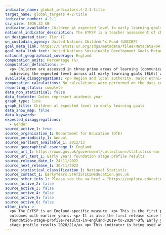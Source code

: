 ```yaml
---
indicator_name: global_indicators.4-2-1-title
target_name: global_targets.4-2-title
indicator_number: 4.2.1
csv_size: 1036.32 kB
indicator_available: Children at expected level in early learning goals as specified by the United Kingdom early years foundation stage profile (EYFSP).
national_indicator_description: The EYFSP is a teacher assessment of children’s development at the end of the early years foundation stage (the end of the academic year in which the child turns five years old – this is typically at the end of the Reception year).
un_designated_tier: Tier II
un_custodian_agency: United Nations Children's Fund (UNICEF)
goal_meta_link: https://unstats.un.org/sdgs/metadata/files/Metadata-04-02-01.pdf
goal_meta_link_text: United Nations Sustainable Development Goals Metadata (PDF 4.0 MB)
national_geographical_coverage: England
computation_units: Percentage (%)
computation_definitions: >-
  <p> Children are assessed in three prime areas of learning (communication and language, physical development and personal and social emotional development) and four specific areas of learning (expressive arts and design, literacy, mathematics, understanding the world). </p> <p> Children
  achieving the expected level across all early learning goals (ELGs) are those with an ‘expected’ level of development in all 17 ELGs.
available_disaggregations: <p> Region and local authority, major ethnic group, free school meals, Prime areas of learning and their higher sub-categories. Minor ethnic group, special educational needs, specific areas of learning and the lower learning sub-categories are not displayed here due to the size of the complete data set. <p> Prior to 2021/22, Chinese children were included in the 'Other' category. Based on new guidance, Chinese children are now included in the 'Asian' category in the 2021/22 data, and the 'Unclassified' ethnic group category describes cases where a child's ethnicity was refused or not obtained. These children are included in the 'Total' numbers.
computation_calculations: No calculations were performed on the data collected from this source. For more information please visit the source website.
reporting_status: complete
data_non_statistical: false
data_footnote: Dates represent academic year
graph_type: line
graph_title: Children at expected level in early learning goals
data_show_map: false
data_keywords:
expected_disaggregations:
  - Gender
source_active_1: true
source_organisation_1: Department for Education (DfE)
source_periodicity_1: Annual
source_earliest_available_1: 2012/13
source_geographical_coverage_1: England
source_url_1: https://www.gov.uk/government/collections/statistics-early-years-foundation-stage-profile
source_url_text_1: Early years foundation stage profile results
source_release_date_1: 24/11/2022
source_next_release_1: 30/11/2023
source_statistical_classification_1: National Statistic
source_contact_1: EarlyYears.STATISTICS@education.gov.uk
source_other_info_1: Please see the <a href = "https://explore-education-statistics.service.gov.uk/methodology/early-years-foundation-stage-profile-results-methodology">2021/22 methodology page</a> <p>
source_active_2: false
source_active_3: false
source_active_4: false
source_active_5: false
source_active_6: false
other_info: >-
  <p> The EYFSP is an England-specific measure. <p> This is the first publication since the 2021/22 EYFS reforms were introduced in September 2021. As part of those reforms, the EYFS profile was significantly revised. It is therefore not possible to directly compare 2021/22 assessment
  outcomes with earlier years. <p> It is also the first release since the publication of the 2018/19 statistics, as the 2019/20 and 2020/21 data collections were cancelled due to coronavirus (COVID-19). <a href = "https://www.gov.uk/government/statistics/announcements/early-years-
  foundation-stage-profile-results-in-england-2019-to-2020">DfE Early years founation stage profile results 2019/20</a> and <a href = "https://www.gov.uk/government/statistics/announcements/early-years-foundation-stage-profile-results-in-england-2020-to-2021">DfE Early years foundation
  stage profile results 2020/21</a> <p> This indicator is being used as an approximation of the UN SDG Indicator. Where possible, we will work to identify or develop UK data to meet the global indicator specification. This indicator has been identified in collaboration with topic experts.
---
```


